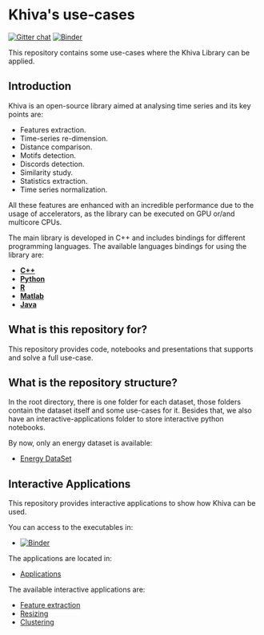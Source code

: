 # Khiva's use-cases

[![Gitter chat](https://badges.gitter.im/shapelets-io/Lobby.svg)](https://gitter.im/shapelets-io/khiva-use-cases?utm_source=share-link&utm_medium=link&utm_campaign=share-link/tree/interactive-use-cases)
[![Binder](https://mybinder.org/badge.svg)](https://mybinder.org/v2/gh/shapelets/khiva-use-cases/master?filepath=interactive-applications)

This repository contains some use-cases where the Khiva Library can be applied. 

## Introduction 

Khiva is an open-source library aimed at analysing time series and its key points are: 

* Features extraction.
* Time-series re-dimension.
* Distance comparison.
* Motifs detection.
* Discords detection.
* Similarity study.
* Statistics extraction.
* Time series normalization.

All these features are enhanced with an incredible performance due to the usage of accelerators, as the library can 
be executed on GPU or/and multicore CPUs.

The main library is developed in C++ and includes bindings for different programming languages.
The available languages bindings for using the library are:

* **[C++](https://github.com/shapelets/khiva)**
* **[Python](https://github.com/shapelets/khiva-python)**
* **[R](https://github.com/shapelets/khiva-r)**
* **[Matlab](https://github.com/shapelets/khiva-matlab)**
* **[Java](https://github.com/shapelets/khiva-java)**

## What is this repository for? 

This repository provides code, notebooks and presentations that supports and solve a full use-case. 

## What is the repository structure? 
In the root directory, there is one folder for each dataset, those folders contain the dataset itself and some use-cases for it. Besides that, we also have an interactive-applications folder to store interactive python notebooks.

By now, only an energy dataset is available:

* [Energy DataSet](https://github.com/shapelets/use-cases/tree/master/energy)

## Interactive Applications

This repository provides interactive applications to show how Khiva can be used. 

You can access to the executables in:

* [![Binder](https://mybinder.org/badge.svg)](https://mybinder.org/v2/gh/shapelets/khiva-use-cases/master?filepath=interactive-applications)

The applications are located in: 

* [Applications](https://github.com/shapelets/use-cases/tree/master/interactive-applications)

The available interactive applications are:

* [Feature extraction](https://github.com/shapelets/use-cases/tree/master/interactive-applications/features-extraction)
* [Resizing](https://github.com/shapelets/use-cases/tree/master/interactive-applications/resizing)
* [Clustering](https://github.com/shapelets/use-cases/tree/master/interactive-applications/clustering)
